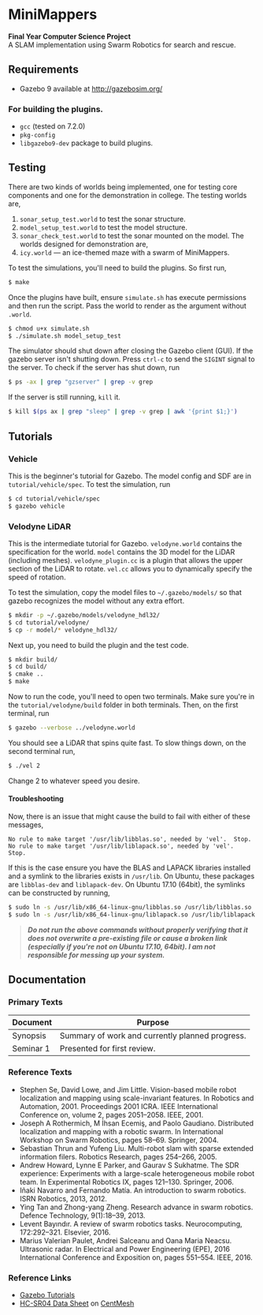 # MiniMappers

**Final Year Computer Science Project**  
A SLAM implementation using Swarm Robotics for search and rescue.


## Requirements
- Gazebo 9 available at http://gazebosim.org/

### For building the plugins.
- `gcc` (tested on 7.2.0)
- `pkg-config`
- `libgazebo9-dev` package to build plugins.

## Testing
There are two kinds of worlds being implemented, one for testing core components and one for the demonstration in college. The testing worlds are,
1. `sonar_setup_test.world` to test the sonar structure.
2. `model_setup_test.world` to test the model structure.
3. `sonar_check_test.world` to test the sonar mounted on the model.
The worlds designed for demonstration are,
1. `icy.world` — an ice-themed maze with a swarm of MiniMappers.

To test the simulations, you'll need to build the plugins. So first run,
```sh
$ make
```

Once the plugins have built, ensure `simulate.sh` has execute permissions and then run the script. Pass the world to render as the argument without `.world`.
```sh
$ chmod u+x simulate.sh
$ ./simulate.sh model_setup_test
```

The simulator should shut down after closing the Gazebo client (GUI). If the gazebo server isn't shutting down. Press `ctrl-c` to send the `SIGINT` signal to the server. To check if the server has shut down, run
```sh
$ ps -ax | grep "gzserver" | grep -v grep
```
If the server is still running, `kill` it.
```sh
$ kill $(ps ax | grep "sleep" | grep -v grep | awk '{print $1;}')
```

## Tutorials

### Vehicle
This is the beginner's tutorial for Gazebo. The model config and SDF are in ```tutorial/vehicle/spec```. To test the simulation, run
```sh
$ cd tutorial/vehicle/spec
$ gazebo vehicle
```

### Velodyne LiDAR
This is the intermediate tutorial for Gazebo. `velodyne.world` contains the specification for the world. `model` contains the 3D model for the LiDAR (including meshes). `velodyne_plugin.cc` is a plugin that allows the upper section of the LiDAR to rotate. `vel.cc` allows you to dynamically specify the speed of rotation.

To test the simulation, copy the model files to `~/.gazebo/models/` so that gazebo recognizes the model without any extra effort.
```sh
$ mkdir -p ~/.gazebo/models/velodyne_hdl32/
$ cd tutorial/velodyne/
$ cp -r model/* velodyne_hdl32/
```
Next up, you need to build the plugin and the test code.
```sh
$ mkdir build/
$ cd build/
$ cmake ..
$ make
```
Now to run the code, you'll need to open two terminals. Make sure you're in the `tutorial/velodyne/build` folder in both terminals. Then, on the first terminal, run
```sh
$ gazebo --verbose ../velodyne.world
```
You should see a LiDAR that spins quite fast. To slow things down, on the second terminal run,
```sh
$ ./vel 2
```
Change 2 to whatever speed you desire.

#### Troubleshooting
Now, there is an issue that might cause the build to fail with either of these messages,
```
No rule to make target '/usr/lib/libblas.so', needed by 'vel'.  Stop.
No rule to make target '/usr/lib/liblapack.so', needed by 'vel'.  Stop.
```

If this is the case ensure you have the BLAS and LAPACK libraries installed and a symlink to the libraries exists in `/usr/lib`. On Ubuntu, these packages are `libblas-dev` and `liblapack-dev`. On Ubuntu 17.10 (64bit), the symlinks can be constructed by running,
```sh
$ sudo ln -s /usr/lib/x86_64-linux-gnu/libblas.so /usr/lib/libblas.so
$ sudo ln -s /usr/lib/x86_64-linux-gnu/liblapack.so /usr/lib/liblapack.so
```

> ***Do not run the above commands without properly verifying that it does not overwrite a pre-existing file or cause a broken link (especially if you're not on Ubuntu 17.10, 64bit). I am not responsible for messing up your system.***

## Documentation

### Primary Texts

| **Document** | **Purpose**                                     |
| ------------ | ----------------------------------------------- |
| Synopsis     | Summary of work and currently planned progress. |
| Seminar 1    | Presented for first review.                     |

### Reference Texts
- Stephen Se, David Lowe, and Jim Little. Vision-based mobile robot localization and mapping using scale-invariant features. In Robotics and Automation, 2001. Proceedings 2001 ICRA. IEEE International Conference on, volume 2, pages 2051–2058. IEEE, 2001.
- Joseph A Rothermich, M İhsan Ecemiş, and Paolo Gaudiano. Distributed localization and mapping with a robotic swarm. In International Workshop on Swarm Robotics, pages 58–69. Springer, 2004.
- Sebastian Thrun and Yufeng Liu. Multi-robot slam with sparse extended information filers. Robotics Research, pages 254–266, 2005.
- Andrew Howard, Lynne E Parker, and Gaurav S Sukhatme. The SDR experience: Experiments with a large-scale heterogeneous mobile robot team. In Experimental Robotics IX, pages 121–130. Springer, 2006.
- Iñaki Navarro and Fernando Matı́a. An introduction to swarm robotics. ISRN Robotics, 2013, 2012.
- Ying Tan and Zhong-yang Zheng. Research advance in swarm robotics. Defence Technology, 9(1):18–39, 2013.
- Levent Bayındır. A review of swarm robotics tasks. Neurocomputing, 172:292–321. Elsevier, 2016.
- Marius Valerian Paulet, Andrei Salceanu and Oana Maria Neacsu. Ultrasonic radar. In Electrical and Power Engineering (EPE), 2016 International Conference and Exposition on, pages 551–554. IEEE, 2016.


### Reference Links
- [Gazebo Tutorials](http://gazebosim.org/tutorials/browse)
- [HC-SR04 Data Sheet](http://centmesh.csc.ncsu.edu/ff_drone_f14_finals/Sensor1/files/hcsr04.pdf) on [CentMesh](http://centmesh.csc.ncsu.edu/)
